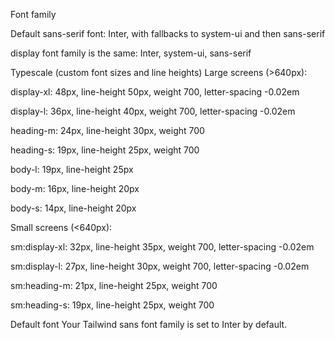 Font family

Default sans-serif font: Inter, with fallbacks to system-ui and then sans-serif

display font family is the same: Inter, system-ui, sans-serif

Typescale (custom font sizes and line heights)
Large screens (>640px):

display-xl: 48px, line-height 50px, weight 700, letter-spacing -0.02em

display-l: 36px, line-height 40px, weight 700, letter-spacing -0.02em

heading-m: 24px, line-height 30px, weight 700

heading-s: 19px, line-height 25px, weight 700

body-l: 19px, line-height 25px

body-m: 16px, line-height 20px

body-s: 14px, line-height 20px

Small screens (<640px):

sm:display-xl: 32px, line-height 35px, weight 700, letter-spacing -0.02em

sm:display-l: 27px, line-height 30px, weight 700, letter-spacing -0.02em

sm:heading-m: 21px, line-height 25px, weight 700

sm:heading-s: 19px, line-height 25px, weight 700

Default font
Your Tailwind sans font family is set to Inter by default.
